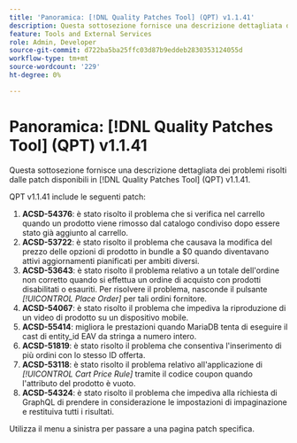 ```yaml
---
title: 'Panoramica: [!DNL Quality Patches Tool] (QPT) v1.1.41'
description: Questa sottosezione fornisce una descrizione dettagliata dei problemi risolti dalle patch disponibili in  [!DNL Quality Patches Tool] (QPT) v1.1.41.
feature: Tools and External Services
role: Admin, Developer
source-git-commit: d722ba5ba25ffc03d87b9eddeb2830353124055d
workflow-type: tm+mt
source-wordcount: '229'
ht-degree: 0%

---
```


# Panoramica: [!DNL Quality Patches Tool] (QPT) v1.1.41

Questa sottosezione fornisce una descrizione dettagliata dei problemi risolti dalle patch disponibili in [!DNL Quality Patches Tool] (QPT) v1.1.41.

QPT v1.1.41 include le seguenti patch:

1. **ACSD-54376**: è stato risolto il problema che si verifica nel carrello quando un prodotto viene rimosso dal catalogo condiviso dopo essere stato già aggiunto al carrello.
1. **ACSD-53722**: è stato risolto il problema che causava la modifica del prezzo delle opzioni di prodotto in bundle a $0 quando diventavano attivi aggiornamenti pianificati per ambiti diversi.
1. **ACSD-53643**: è stato risolto il problema relativo a un totale dell&#39;ordine non corretto quando si effettua un ordine di acquisto con prodotti disabilitati o esauriti. Per risolvere il problema, nasconde il pulsante *[!UICONTROL Place Order]* per tali ordini fornitore.
1. **ACSD-54067**: è stato risolto il problema che impediva la riproduzione di un video di prodotto su un dispositivo mobile.
1. **ACSD-55414**: migliora le prestazioni quando MariaDB tenta di eseguire il cast di entity_id EAV da stringa a numero intero.
1. **ACSD-51819**: è stato risolto il problema che consentiva l&#39;inserimento di più ordini con lo stesso ID offerta.
1. **ACSD-53118**: è stato risolto il problema relativo all&#39;applicazione di *[!UICONTROL Cart Price Rule]* tramite il codice coupon quando l&#39;attributo del prodotto è vuoto.
1. **ACSD-54324**: è stato risolto il problema che impediva alla richiesta di GraphQL di prendere in considerazione le impostazioni di impaginazione e restituiva tutti i risultati.

Utilizza il menu a sinistra per passare a una pagina patch specifica.
